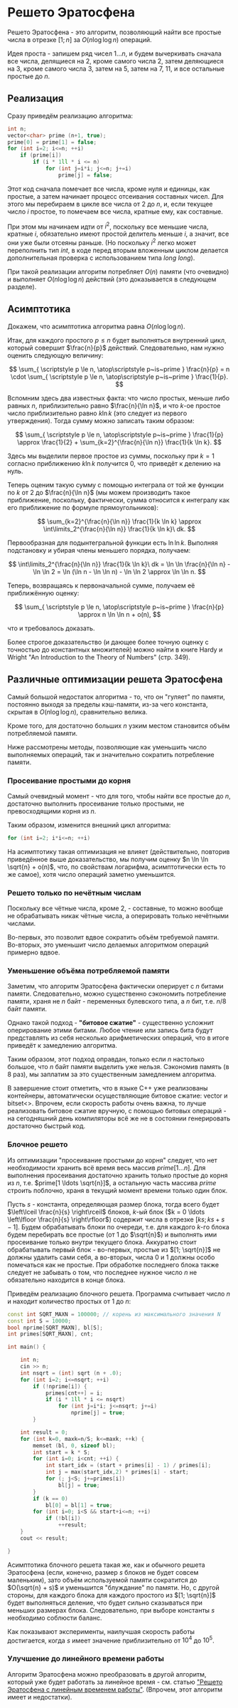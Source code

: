 # Решето Эратосфена

Решето Эратосфена - это алгоритм, позволяющий найти все простые числа в отрезке $[1; n]$ за $O(n \log \log n)$ операций.

Идея проста - запишем ряд чисел $1 \ldots n$, и будем вычеркивать сначала все числа, делящиеся на $2$, кроме самого числа $2$, затем деляющиеся на $3$, кроме самого числа $3$, затем на $5$, затем на $7$, $11$, и все остальные простые до $n$.

## Реализация

Сразу приведём реализацию алгоритма:

<!--- TODO: specify code snippet id -->
``` cpp
int n;
vector<char> prime (n+1, true);
prime[0] = prime[1] = false;
for (int i=2; i<=n; ++i)
    if (prime[i])
        if (i * 1ll * i <= n)
            for (int j=i*i; j<=n; j+=i)
                prime[j] = false;
```

Этот код сначала помечает все числа, кроме нуля и единицы, как простые, а затем начинает процесс отсеивания составных чисел. Для этого мы перебираем в цикле все числа от $2$ до $n$, и, если текущее число $i$ простое, то помечаем все числа, кратные ему, как составные.

При этом мы начинаем идти от $i^2$, поскольку все меньшие числа, кратные $i$, обязательно имеют простой делитель меньше $i$, а значит, все они уже были отсеяны раньше. (Но поскольку $i^2$ легко может переполнить тип $int$, в коде перед вторым вложенным циклом делается дополнительная проверка с использованием типа $long~long$).

При такой реализации алгоритм потребляет $O(n)$ памяти (что очевидно) и выполняет $O(n \log \log n)$ действий (это доказывается в следующем разделе).

## Асимптотика

Докажем, что асимптотика алгоритма равна $O(n \log \log n)$.

Итак, для каждого простого $p \le n$ будет выполняться внутренний цикл, который совершит $\frac{n}{p}$ действий. Следовательно, нам нужно оценить следующую величину:

$$
\sum_{ \scriptstyle p \le n, \atop\scriptstyle p~is~prime } \frac{n}{p} = n \cdot \sum_{ \scriptstyle p \le n, \atop\scriptstyle p~is~prime } \frac{1}{p}.
$$

Вспомним здесь два известных факта: что число простых, меньше либо равных $n$, приблизительно равно $\frac{n}{\ln n}$, и что $k$-ое простое число приблизительно равно $k \ln k$ (это следует из первого утверждения). Тогда сумму можно записать таким образом:

$$
\sum_{ \scriptstyle p \le n, \atop\scriptstyle p~is~prime } \frac{1}{p} \approx \frac{1}{2} + \sum_{k=2}^{\frac{n}{\ln n}} \frac{1}{k \ln k}.
$$

Здесь мы выделили первое простое из суммы, поскольку при $k = 1$ согласно приближению $k \ln k$ получится $0$, что приведёт к делению на нуль.

Теперь оценим такую сумму с помощью интеграла от той же функции по $k$ от $2$ до $\frac{n}{\ln n}$ (мы можем производить такое приближение, поскольку, фактически, сумма относится к интегралу как его приближение по формуле прямоугольников):

$$
\sum_{k=2}^{\frac{n}{\ln n}} \frac{1}{k \ln k} \approx \int\limits_2^{\frac{n}{\ln n}} \frac{1}{k \ln k}\ dk.
$$

Первообразная для подынтегральной функции есть $\ln \ln k$. Выполняя подстановку и убирая члены меньшего порядка, получаем:

$$
\int\limits_2^{\frac{n}{\ln n}} \frac{1}{k \ln k}\ dk = \ln \ln \frac{n}{\ln n} - \ln \ln 2 = \ln (\ln n - \ln \ln n) - \ln \ln 2 \approx \ln \ln n.
$$

Теперь, возвращаясь к первоначальной сумме, получаем её приближённую оценку:

$$
\sum_{ \scriptstyle p \le n, \atop\scriptstyle p~is~prime } \frac{n}{p} \approx n \ln \ln n + o(n),
$$

что и требовалось доказать.

Более строгое доказательство (и дающее более точную оценку с точностью до константных множителей) можно найти в книге Hardy и Wright "An Introduction to the Theory of Numbers" (стр. 349).

## Различные оптимизации решета Эратосфена

Самый большой недостаток алгоритма - то, что он "гуляет" по памяти, постоянно выходя за пределы кэш-памяти, из-за чего константа, скрытая в  $O(n \log \log n)$, сравнительно велика.

Кроме того, для достаточно больших $n$ узким местом становится объём потребляемой памяти.

Ниже рассмотрены методы, позволяющие как уменьшить число выполняемых операций, так и значительно сократить потребление памяти.

### Просеивание простыми до корня

Самый очевидный момент - что для того, чтобы найти все простые до $n$, достаточно выполнить просеивание только простыми, не превосходящими корня из $n$.

Таким образом, изменится внешний цикл алгоритма:

<!--- TODO: specify code snippet id -->
``` cpp
for (int i=2; i*i<=n; ++i)
```

На асимптотику такая оптимизация не влияет (действительно, повторив приведённое выше доказательство, мы получим оценку $n \ln \ln \sqrt{n} + o(n)$, что, по свойствам логарифма, асимптотически есть то же самое), хотя число операций заметно уменьшится.

### Решето только по нечётным числам

Поскольку все чётные числа, кроме $2$, - составные, то можно вообще не обрабатывать никак чётные числа, а оперировать только нечётными числами.

Во-первых, это позволит вдвое сократить объём требуемой памяти. Во-вторых, это уменьшит число делаемых алгоритмом операций примерно вдвое.

### Уменьшение объёма потребляемой памяти

Заметим, что алгоритм Эратосфена фактически оперирует с $n$ битами памяти. Следовательно, можно существенно сэкономить потребление памяти, храня не $n$ байт - переменных булевского типа, а $n$ бит, т.е. $n/8$ байт памяти.

Однако такой подход - **"битовое сжатие"** - существенно усложнит оперирование этими битами. Любое чтение или запись бита будут представлять из себя несколько арифметических операций, что в итоге приведёт к замедлению алгоритма.

Таким образом, этот подход оправдан, только если $n$ настолько большое, что $n$ байт памяти выделить уже нельзя. Сэкономив память (в $8$ раз), мы заплатим за это существенным замедлением алгоритма.

В завершение стоит отметить, что в языке C++ уже реализованы контейнеры, автоматически осуществляющие битовое сжатие: vector<bool> и bitset<>. Впрочем, если скорость работы очень важна, то лучше реализовать битовое сжатие вручную, с помощью битовых операций - на сегодняшний день компиляторы всё же не в состоянии генерировать достаточно быстрый код.

### Блочное решето

Из оптимизации "просеивание простыми до корня" следует, что нет необходимости хранить всё время весь массив $prime[1 \ldots n]$. Для выполнения просеивания достаточно хранить только простые до корня из $n$, т.е. $prime[1 \ldots \sqrt{n}]$, а остальную часть массива $prime$ строить поблочно, храня в текущий момент времени только один блок.

Пусть $s$ - константа, определяющая размер блока, тогда всего будет $\left\lceil \frac{n}{s} \right\rceil$ блоков, $k$-ый блок ($k = 0 \ldots \left\lfloor \frac{n}{s} \right\rfloor$) содержит числа в отрезке $[ks; ks+s-1]$. Будем обрабатывать блоки по очереди, т.е. для каждого $k$-го блока будем перебирать все простые (от $1$ до $\sqrt{n}$) и выполнять ими просеивание только внутри текущего блока. Аккуратно стоит обрабатывать первый блок - во-первых, простые из $[1; \sqrt{n}]$ не должны удалить сами себя, а во-вторых, числа $0$ и $1$ должны особо помечаться как не простые. При обработке последнего блока также следует не забывать о том, что последнее нужное число $n$ не обязательно находится в конце блока.

Приведём реализацию блочного решета. Программа считывает число $n$ и находит количество простых от $1$ до $n$:

<!--- TODO: specify code snippet id -->
``` cpp
const int SQRT_MAXN = 100000; // корень из максимального значения N
const int S = 10000;
bool nprime[SQRT_MAXN], bl[S];
int primes[SQRT_MAXN], cnt;

int main() {

    int n;
    cin >> n;
    int nsqrt = (int) sqrt (n + .0);
    for (int i=2; i<=nsqrt; ++i)
        if (!nprime[i]) {
            primes[cnt++] = i;
            if (i * 1ll * i <= nsqrt)
                for (int j=i*i; j<=nsqrt; j+=i)
                    nprime[j] = true;
        }

    int result = 0;
    for (int k=0, maxk=n/S; k<=maxk; ++k) {
        memset (bl, 0, sizeof bl);
        int start = k * S;
        for (int i=0; i<cnt; ++i) {
            int start_idx = (start + primes[i] - 1) / primes[i];
            int j = max(start_idx,2) * primes[i] - start;
            for (; j<S; j+=primes[i])
                bl[j] = true;
        }
        if (k == 0)
            bl[0] = bl[1] = true;
        for (int i=0; i<S && start+i<=n; ++i)
            if (!bl[i])
                ++result;
    }
    cout << result;

}
```

Асимптотика блочного решета такая же, как и обычного решета Эратосфена (если, конечно, размер $s$ блоков не будет совсем маленьким), зато объём используемой памяти сократится до $O(\sqrt{n} + s)$ и уменьшится "блуждание" по памяти. Но, с другой стороны, для каждого блока для каждого простого из $[1; \sqrt{n}]$ будет выполняться деление, что будет сильно сказываться при меньших размерах блока. Следовательно, при выборе константы $s$ необходимо соблюсти баланс.

Как показывают эксперименты, наилучшая скорость работы достигается, когда $s$ имеет значение приблизительно от $10^4$ до $10^5$.

### Улучшение до линейного времени работы

Алгоритм Эратосфена можно преобразовать в другой алгоритм, который уже будет работать за линейное время - см. статью ["Решето Эратосфена с линейным временем работы"](prime_sieve_linear). (Впрочем, этот алгоритм имеет и недостатки).
